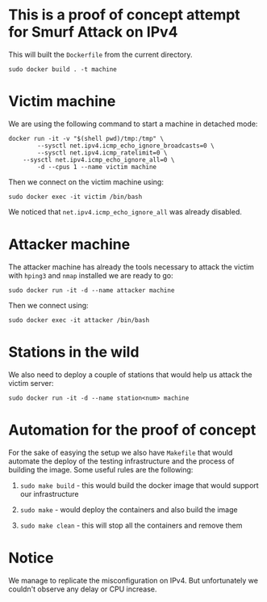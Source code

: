 # This is a proof of concept attempt for Smurf Attack on IPv4

This will built the `Dockerfile` from the current directory.

```
sudo docker build . -t machine
```

# Victim machine

We are using the following command to start a machine in detached mode:

```
docker run -it -v "$(shell pwd)/tmp:/tmp" \
		--sysctl net.ipv4.icmp_echo_ignore_broadcasts=0 \
		--sysctl net.ipv4.icmp_ratelimit=0 \
    --sysctl net.ipv4.icmp_echo_ignore_all=0 \
		-d --cpus 1 --name victim machine
```

Then we connect on the victim machine using:

```
sudo docker exec -it victim /bin/bash
```

We noticed that `net.ipv4.icmp_echo_ignore_all` was already disabled.

# Attacker machine

The attacker machine has already the tools necessary to attack the victim with
`hping3` and `nmap` installed we are ready to go:

```
sudo docker run -it -d --name attacker machine
```

Then we connect using:

```
sudo docker exec -it attacker /bin/bash
```

# Stations in the wild

We also need to deploy a couple of stations that would help us attack the victim server:

```
sudo docker run -it -d --name station<num> machine
```

# Automation for the proof of concept

For the sake of easying the setup we also have `Makefile` that would automate the deploy
of the testing infrastructure and the process of building the image. Some useful rules are the
following:

1. `sudo make build` - this would build the docker image that would support our infrastructure

2. `sudo make` - would deploy the containers and also build the image

3. `sudo make clean` - this will stop all the containers and remove them

# Notice

We manage to replicate the misconfiguration on IPv4. But unfortunately we couldn't observe any delay or
CPU increase.